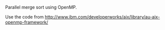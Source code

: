 Parallel merge sort using OpenMP.

Use the code from http://www.ibm.com/developerworks/aix/library/au-aix-openmp-framework/


